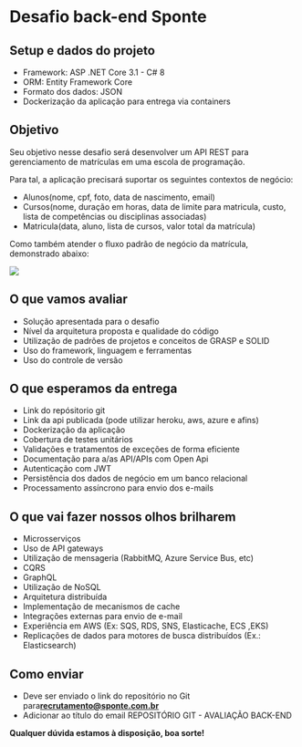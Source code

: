 # Desafio back-end Sponte

## **Setup e dados do projeto**

- Framework: ASP .NET Core 3.1 - C# 8
- ORM: Entity Framework Core
- Formato dos dados: JSON
- Dockerização da aplicação para entrega via containers

## **Objetivo**

Seu objetivo nesse desafio será desenvolver um API REST para gerenciamento de matrículas em uma escola de programação.

Para tal, a aplicação precisará suportar os seguintes contextos de negócio:

- Alunos(nome, cpf, foto, data de nascimento, email)
- Cursos(nome, duração em horas, data de limite para matricula, custo, lista de competências ou disciplinas associadas)
- Matricula(data, aluno, lista de cursos, valor total da matrícula)

Como também atender o fluxo padrão de negócio da matrícula, demonstrado abaixo:

![](RackMultipart20201104-4-16gw9lu_html_4dbdba09d32b0c62.gif)

## **O que vamos avaliar**

- Solução apresentada para o desafio
- Nível da arquitetura proposta e qualidade do código
- Utilização de padrões de projetos e conceitos de GRASP e SOLID
- Uso do framework, linguagem e ferramentas
- Uso do controle de versão

## **O que esperamos da entrega**

- Link do repósitorio git
- Link da api publicada (pode utilizar heroku, aws, azure e afins)
- Dockerização da aplicação
- Cobertura de testes unitários
- Validações e tratamentos de exceções de forma eficiente
- Documentação para a/as API/APIs com Open Api
- Autenticação com JWT
- Persistência dos dados de negócio em um banco relacional
- Processamento assíncrono para envio dos e-mails

## **O que vai fazer nossos olhos brilharem**

- Microsserviços
- Uso de API gateways
- Utilização de mensageria (RabbitMQ, Azure Service Bus, etc)
- CQRS
- GraphQL
- Utilização de NoSQL
- Arquitetura distribuída
- Implementação de mecanismos de cache
- Integrações externas para envio de e-mail
- Experiência em AWS (Ex: SQS, RDS, SNS, Elasticache, ECS ,EKS)
- Replicações de dados para motores de busca distribuídos (Ex.: Elasticsearch)

## **Como enviar**

- Deve ser enviado o link do repositório no Git para[**recrutamento@sponte.com.br**](mailto:recrutamento@sponte.com.br)
- Adicionar ao título do email REPOSITÓRIO GIT - AVALIAÇÃO BACK-END

**Qualquer dúvida estamos à disposição, boa sorte!**
